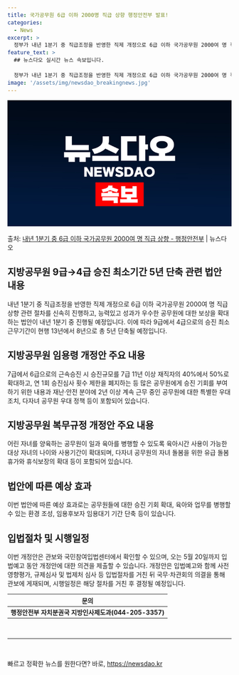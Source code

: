 ```yaml
---
title: 국가공무원 6급 이하 2000명 직급 상향 행정안전부 발표!
categories:
  - News
excerpt: >
  정부가 내년 1분기 중 직급조정을 반영한 직제 개정으로 6급 이하 국가공무원 2000여 명 직급상향 관련 절…
feature_text: >
  ## 뉴스다오 실시간 뉴스 속보입니다.

  정부가 내년 1분기 중 직급조정을 반영한 직제 개정으로 6급 이하 국가공무원 2000여 명 직급상향 관련 절…
image: '/assets/img/newsdao_breakingnews.jpg'
---
```


![뉴스다오 속보](/assets/img/newsdao_breakingnews.jpg)

<p>출처: <a href="https://newsdao.kr/3532" rel="dofollow">내년 1분기 중 6급 이하 국가공무원 2000여 명 직급 상향 - 행정안전부</a> | 뉴스다오</p>

<h2 data-ke-size="size26">지방공무원 9급→4급 승진 최소기간 5년 단축 관련 법안 내용</h2>
<p data-ke-size="size16">내년 1분기 중 직급조정을 반영한 직제 개정으로 6급 이하 국가공무원 2000여 명 직급 상향 관련 절차를 신속히 진행하고, 능력있고 성과가 우수한 공무원에 대한 보상을 확대하는 법안이 내년 1분기 중 진행될 예정입니다. 이에 따라 9급에서 4급으로의 승진 최소 근무기간이 현행 13년에서 8년으로 총 5년 단축될 예정입니다.</p>

<h2 data-ke-size="size26">지방공무원 임용령 개정안 주요 내용</h2>
<p data-ke-size="size16">7급에서 6급으로의 근속승진 시 승진규모를 7급 11년 이상 재직자의 40%에서 50%로 확대하고, 연 1회 승진심사 횟수 제한을 폐지하는 등 많은 공무원에게 승진 기회를 부여하기 위한 내용과 재난·안전 분야에 2년 이상 계속 근무 중인 공무원에 대한 특별한 우대 조치, 다자녀 공무원 우대 정책 등이 포함되어 있습니다.</p>

<h2 data-ke-size="size26">지방공무원 복무규정 개정안 주요 내용</h2>
<p data-ke-size="size16">어린 자녀를 양육하는 공무원이 일과 육아를 병행할 수 있도록 육아시간 사용이 가능한 대상 자녀의 나이와 사용기간이 확대되며, 다자녀 공무원의 자녀 돌봄을 위한 유급 돌봄휴가와 휴식보장의 확대 등이 포함되어 있습니다.</p>

<h2 data-ke-size="size26">법안에 따른 예상 효과</h2>
<p data-ke-size="size16">이번 법안에 따른 예상 효과로는 공무원들에 대한 승진 기회 확대, 육아와 업무를 병행할 수 있는 환경 조성, 임용후보자 임용대기 기간 단축 등이 있습니다.</p>

<h2 data-ke-size="size26">입법절차 및 시행일정</h2>
<p data-ke-size="size16">이번 개정안은 관보와 국민참여입법센터에서 확인할 수 있으며, 오는 5월 20일까지 입법예고 동안 개정안에 대한 의견을 제출할 수 있습니다. 개정안은 입법예고와 함께 사전영향평가, 규제심사 및 법제처 심사 등 입법절차를 거친 뒤 국무·차관회의 의결을 통해 관보에 게재되며, 시행일정은 해당 절차를 거친 후 결정될 예정입니다.</p>

<table>
	<thead>
		<tr>
			<th style="text-align: center; height: 17px;"><b>문의</b></th>
		</tr>
	</thead>
	<tbody>
		<tr>
			<td style="text-align: center; height: 17px;"><b>행정안전부 자치분권국 지방인사제도과(044-205-3357)</b></td>
		</tr>
	</tbody>
</table>

<p data-ke-size="size16">&nbsp;</p>
<hr>
<p data-ke-size="size16">&nbsp;</p> 

빠르고 정확한 뉴스를 원한다면? 바로, <a href="https://newsdao.kr" rel="dofollow">https://newsdao.kr</a>


